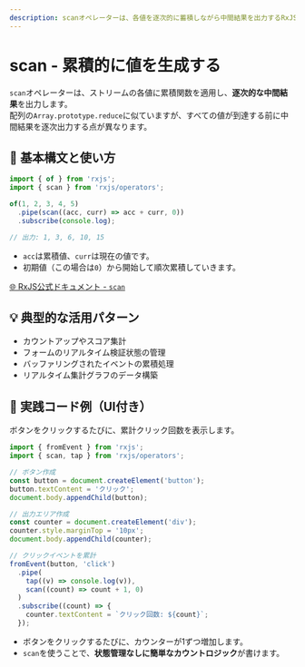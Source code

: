 ```yaml
---
description: scanオペレーターは、各値を逐次的に蓄積しながら中間結果を出力するRxJSの演算子で、リアルタイム集計や状態管理に活用されます。
---
```


# scan - 累積的に値を生成する

`scan`オペレーターは、ストリームの各値に累積関数を適用し、**逐次的な中間結果**を出力します。  
配列の`Array.prototype.reduce`に似ていますが、すべての値が到達する前に中間結果を逐次出力する点が異なります。

## 🔰 基本構文と使い方

```ts
import { of } from 'rxjs';
import { scan } from 'rxjs/operators';

of(1, 2, 3, 4, 5)
  .pipe(scan((acc, curr) => acc + curr, 0))
  .subscribe(console.log);

// 出力: 1, 3, 6, 10, 15

```

- `acc`は累積値、`curr`は現在の値です。
- 初期値（この場合は`0`）から開始して順次累積していきます。

[🌐 RxJS公式ドキュメント - `scan`](https://rxjs.dev/api/operators/scan)

## 💡 典型的な活用パターン

- カウントアップやスコア集計
- フォームのリアルタイム検証状態の管理
- バッファリングされたイベントの累積処理
- リアルタイム集計グラフのデータ構築 

## 🧠 実践コード例（UI付き）

ボタンをクリックするたびに、累計クリック回数を表示します。

```ts
import { fromEvent } from 'rxjs';
import { scan, tap } from 'rxjs/operators';

// ボタン作成
const button = document.createElement('button');
button.textContent = 'クリック';
document.body.appendChild(button);

// 出力エリア作成
const counter = document.createElement('div');
counter.style.marginTop = '10px';
document.body.appendChild(counter);

// クリックイベントを累計
fromEvent(button, 'click')
  .pipe(
    tap((v) => console.log(v)),
    scan((count) => count + 1, 0)
  )
  .subscribe((count) => {
    counter.textContent = `クリック回数: ${count}`;
  });
```

- ボタンをクリックするたびに、カウンターが1ずつ増加します。
- `scan`を使うことで、**状態管理なしに簡単なカウントロジック**が書けます。